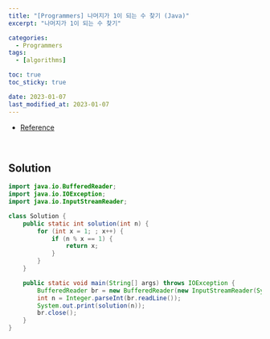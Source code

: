 ```yaml
---
title: "[Programmers] 나머지가 1이 되는 수 찾기 (Java)"
excerpt: "나머지가 1이 되는 수 찾기"

categories:
  - Programmers
tags:
  - [algorithms]

toc: true
toc_sticky: true

date: 2023-01-07
last_modified_at: 2023-01-07
---
```

- [Reference](https://school.programmers.co.kr/learn/courses/30/lessons/87389?language=java)

<br>

## Solution

```java
import java.io.BufferedReader;
import java.io.IOException;
import java.io.InputStreamReader;

class Solution {
    public static int solution(int n) {
        for (int x = 1; ; x++) {
            if (n % x == 1) {
                return x;
            }
        }
    }

    public static void main(String[] args) throws IOException {
        BufferedReader br = new BufferedReader(new InputStreamReader(System.in));
        int n = Integer.parseInt(br.readLine());
        System.out.print(solution(n));
        br.close();
    }
}
```
